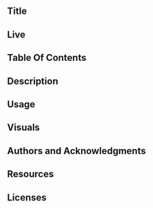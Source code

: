 ## Title 

## Live

## Table Of Contents 


## Description


## Usage


## Visuals


## Authors and Acknowledgments 


## Resources 

## Licenses